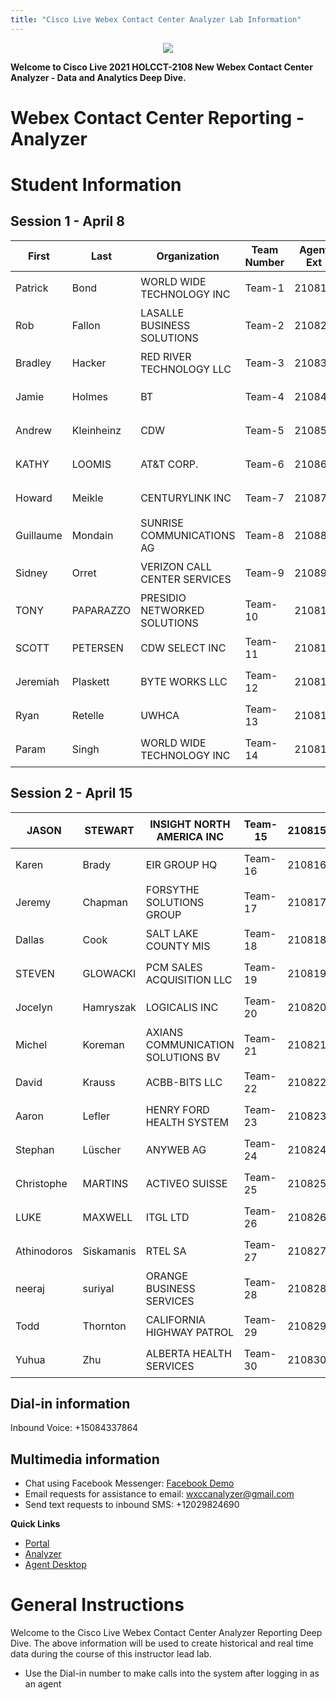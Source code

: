 ```yaml
---
title: "Cisco Live Webex Contact Center Analyzer Lab Information"
---
```

<p align="center">
  <img src="https://ayankovs-ccp-s3.s3.eu-west-3.amazonaws.com/CiscoLiveLogo.jpg">
</p>

**Welcome to Cisco Live 2021 HOLCCT-2108 New Webex Contact Center Analyzer - Data and Analytics Deep Dive.**

# Webex Contact Center Reporting - Analyzer

# Student Information
## Session 1 - April 8

| First     | Last       | Organization                 | Team Number | Agent Ext | Supervisor Login           | Password    |
|-----------|------------|------------------------------|-------------|-----------|----------------------------|:--------------------:|
| Patrick   | Bond       | WORLD WIDE TECHNOLOGY INC    | Team-1      | 21081     | cladm1user@mailinator.com  | `check your email` |
| Rob       | Fallon     | LASALLE BUSINESS SOLUTIONS   | Team-2      | 21082     | cladm2user@mailinator.com  | `check your email` |
| Bradley   | Hacker     | RED RIVER TECHNOLOGY LLC     | Team-3      | 21083     | cladm3user@mailinator.com  | `check your email` |
| Jamie     | Holmes     | BT                           | Team-4      | 21084     | cladm4user@mailinator.com  | `check your email` |
| Andrew    | Kleinheinz | CDW                          | Team-5      | 21085     | cladm5user@mailinator.com  | `check your email` |
| KATHY     | LOOMIS     | AT&T CORP.                   | Team-6      | 21086     | cladm6user@mailinator.com  | `check your email` |
| Howard    | Meikle     | CENTURYLINK INC              | Team-7      | 21087     | cladm7user@mailinator.com  | `check your email` |
| Guillaume | Mondain    | SUNRISE COMMUNICATIONS AG    | Team-8      | 21088     | cladm8user@mailinator.com  | `check your email` |
| Sidney    | Orret      | VERIZON CALL CENTER SERVICES | Team-9      | 21089     | cladm9user@mailinator.com  | `check your email` |
| TONY      | PAPARAZZO  | PRESIDIO NETWORKED SOLUTIONS | Team-10     | 210810    | cladm10user@mailinator.com | `check your email` |
| SCOTT     | PETERSEN   | CDW SELECT INC               | Team-11     | 210811    | cladm11user@mailinator.com | `check your email` |
| Jeremiah  | Plaskett   | BYTE WORKS LLC               | Team-12     | 210812    | cladm12user@mailinator.com | `check your email` |
| Ryan      | Retelle    | UWHCA                        | Team-13     | 210813    | cladm13user@mailinator.com | `check your email` |
| Param     | Singh      | WORLD WIDE TECHNOLOGY INC    | Team-14     | 210814    | cladm14user@mailinator.com | `check your email` |

## Session 2 - April 15

| JASON       | STEWART    | INSIGHT NORTH AMERICA INC         | Team-15 | 210815 | cladm15user@mailinator.com | `check your email` |
|-------------|------------|-----------------------------------|---------|--------|----------------------------|:------------------:|
| Karen       | Brady      | EIR GROUP HQ                      | Team-16 | 210816 | cladm16user@mailinator.com | `check your email` |
| Jeremy      | Chapman    | FORSYTHE SOLUTIONS GROUP          | Team-17 | 210817 | cladm17user@mailinator.com | `check your email` |
| Dallas      | Cook       | SALT LAKE COUNTY MIS              | Team-18 | 210818 | cladm18user@mailinator.com | `check your email` |
| STEVEN      | GLOWACKI   | PCM SALES ACQUISITION LLC         | Team-19 | 210819 | cladm19user@mailinator.com | `check your email` |
| Jocelyn     | Hamryszak  | LOGICALIS INC                     | Team-20 | 210820 | cladm20user@mailinator.com | `check your email` |
| Michel      | Koreman    | AXIANS COMMUNICATION SOLUTIONS BV | Team-21 | 210821 | cladm21user@mailinator.com | `check your email` |
| David       | Krauss     | ACBB-BITS LLC                     | Team-22 | 210822 | cladm22user@mailinator.com | `check your email` |
| Aaron       | Lefler     | HENRY FORD HEALTH SYSTEM          | Team-23 | 210823 | cladm23user@mailinator.com | `check your email` |
| Stephan     | Lüscher    | ANYWEB AG                         | Team-24 | 210824 | cladm24user@mailinator.com | `check your email` |
| Christophe  | MARTINS    | ACTIVEO SUISSE                    | Team-25 | 210825 | cladm25user@mailinator.com | `check your email` |
| LUKE        | MAXWELL    | ITGL LTD                          | Team-26 | 210826 | cladm26user@mailinator.com | `check your email` |
| Athinodoros | Siskamanis | RTEL SA                           | Team-27 | 210827 | cladm27user@mailinator.com | `check your email` |
| neeraj      | suriyal    | ORANGE BUSINESS SERVICES          | Team-28 | 210828 | cladm28user@mailinator.com | `check your email` |
| Todd        | Thornton   | CALIFORNIA HIGHWAY PATROL         | Team-29 | 210829 | cladm29user@mailinator.com | `check your email` |
| Yuhua       | Zhu        | ALBERTA HEALTH SERVICES           | Team-30 | 210830 | cladm30user@mailinator.com | `check your email` |

## Dial-in information
Inbound Voice: 	+15084337864

## Multimedia information
- Chat using Facebook Messenger:  [Facebook Demo](https://www.facebook.com/Wxcc-Demo-Page-107841834739318)
- Email requests for assistance to email: 	wxccanalyzer@gmail.com
- Send text requests to inbound SMS: 	+12029824690

**Quick Links**

* [Portal](https://portal.wxcc-us1.cisco.com/portal)
* [Analyzer](https://analyzer.wxcc-us1.cisco.com/analyzer/home)
* [Agent Desktop](https://desktop.wxcc-us1.cisco.com)

# General Instructions

Welcome to the Cisco Live Webex Contact Center Analyzer Reporting Deep Dive.  The above information will be used to create historical and real time data during the course of this instructor lead lab.
- Use the Dial-in number to make calls into the system after logging in as an agent

